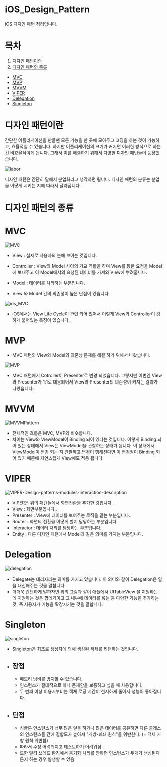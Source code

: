 # iOS_Design_Pattern
iOS 디자인 패턴 정리입니다. 

# 목차 
1. [디자인 패턴이란](#디자인-패턴이란)
2. [디자인 패턴의 종류](#디자인-패턴의-종류)
 - [MVC](#MVC)
 - [MVP](#MVP)
 - [MVVM](#MVVM)
 - [VIPER](#VIPER)
 - [Delegation](#Delegation)
 - [Singleton](#Singleton)

# 디자인 패턴이란

간단한 어플리케이션을 만들땐 모든 기능을 한 곳에 모아두고 코딩을 하는 것이 가능하고, 효율적일 수 있습니다. 하지만 어플리케이션의 크기가 커지면 이러한 방식으로 하는 건 비효율적이게 됩니다. 
그래서 이를 해결하기 위해서 다양한 디자인 패턴들이 등장했습니다. 

![labor](https://user-images.githubusercontent.com/76652929/127452285-2c850015-9437-48d8-8ded-60e31bcba943.jpg)


디자인 패턴은 간단히 말해서 분업화라고 생각하면 됩니다. 
디자인 패턴의 분류는 분업을 어떻게 시키는 지에 따라서 달라집니다. 


# 디자인 패턴의 종류 



# MVC


![MVC](https://user-images.githubusercontent.com/76652929/127449283-2c067ea0-d4ff-41af-a067-a71e21739373.png)

  + View : 실제로 사용자의 눈에 보이는 것입니다. 
  + Controller : View와 Model 사이의 가교 역활을 하며 View를 통한 요청을 Model에 보내주고 이 Model에서의 요청된 데이터를 가져와 View에 뿌려줍니다.  
  + Model : 데이터를 처리하는 부분입니다. 

  + View 와 Model 간의 의존성이 높은 단점이 있습니다.


![ios_MVC](https://user-images.githubusercontent.com/76652929/127449294-608a8bf9-b3da-465c-a1fd-3afe3409abcc.png)


  + iOS에서는 View Life Cycle이 관련 되어 있어서 이렇게 View와 Controller이 강하게 붙어있는 특징이 있습니다. 



# MVP


 + MVC 패턴의 View와 Model의 의존성 문제를 해결 하기 위해서 나왔습니다. 

![MVP](https://user-images.githubusercontent.com/76652929/127452602-1b242466-2dd1-483a-9ed7-78af7f689ade.png)


   + MVC 패턴에서 Cotroller이 Presenter로 변경 되었습니다. 그렇지만 이번엔 View와 Presenter가 1:1로 대응되어서 View와 Presenter의 의존성이 커지는 결과가 나왔습니다. 



# MVVM

![MVVMPattern](https://user-images.githubusercontent.com/76652929/127453230-c8ef272d-45e7-47e4-aa91-03cb2348166a.png)


  + 전체적인 흐름은 MVC, MVP와 비슷합니다. 
  + 차이는 View와 ViewModel이 Binding 되어 있다는 것입니다. 이렇게 Binding 되어 있는 상태에서 View는 ViewModel을 관찰하는 상태가 됩니다. 이 상태에서 ViewModel이 변경 되는 지 관찰하고 변경이 행해진다면 이 변경점이 Binding 되어 있기 때문에 자연스럽게 View에도 적용 됩니다.  



# VIPER
![VIPER-Design-patterns-modules-interaction-description](https://user-images.githubusercontent.com/76652929/127454364-f9c43802-1098-4f92-8e56-516d0bfe8135.png)

  + VIPER은 위의 패턴들에서 화면전환을 추가한 것입니다. 
  + View : 화면부분입니다..
  + Presenter : View에 데이터를 보여주는 로직을 맡는 부분입니다.
  + Router : 화면의 전환을 어떻게 할지 담당하는 부분입니다.
  + Interactor : 데이터 처리를 담당하는 부분입니다.
  + Entity : 다른 디자인 패턴에서 Model과 같은 의미를 가지는 부분입니다. 


# Delegation 

![delegation](https://user-images.githubusercontent.com/76652929/127456487-d142d922-eb4a-4b58-ab39-22793552e3c6.png)

  + Delegate는 대리자라는 의미를 가지고 있습니다. 이 의미와 같이 Delegation은 일을 대신해주는 것을 말합니다.
  + 더더욱 간단하게 말하자면 위의 그림과 같이 애플에서 UITableView 을 지원하는 데 지원하는 것은 껍데기이고 그 내부에 데이터를 넣는 등 다양한 기능을 추가하는 것, 즉 사용자가 기능을 확장시키는 것을 말합니다.




# Singleton

![singleton](https://user-images.githubusercontent.com/76652929/127458842-63a2ee8e-498b-4e15-a72f-b0418e4a6239.png)


+ Singleton은 최초로 생성자에 의해 생성된 객체를 리턴하는 것입니다.
* ## 장점 
  + 메모리 낭비를 방지할 수 있습니다.
  + 인스턴스가 절대적으로 하나 존재함을 보증하고 싶을 때 사용합니다.
  + 두 번째 이상 이용시부터는 객체 로딩 시간이 현저하게 줄어서 성능이 좋아집니다. 

* ## 단점
  + 싱글톤 인스턴스가 너무 많은 일을 하거나 많은 데이터를 공유하면 다른 클래스의 인스턴스들 간에 결합도가 높아져 "개방-폐쇄 원칙"을 위반한다. (= 객체 지향 원칙 위반함)
  + 따라서 수정 어려워지고 테스트하기 어려워짐 
  + 또한 멀티 쓰레드 환경에서 동기화 처리를 안하면 인스턴스가 두개가 생성된다든지 하는 경우 발생할 수 있음 
